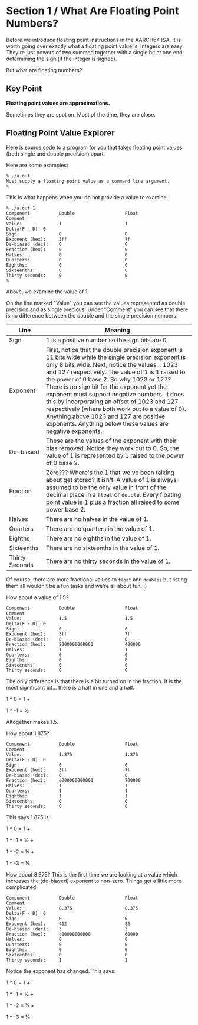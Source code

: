 # Section 1 / What Are Floating Point Numbers?

Before we introduce floating point instructions in the AARCH64 ISA, it is
worth going over exactly what a floating point value is. Integers are easy.
They're just powers of two summed together with a single bit at one end
determining the sign (if the integer is signed).

But what are floating numbers?

## Key Point

**Floating point values are approximations.**

Sometimes they are spot on. Most of the time, they are close.

## Floating Point Value Explorer

[Here](./float_dump.cpp) is source code to a program for you that
takes floating point values (both single and double precision)
apart.

Here are some examples:

```text
% ./a.out    
Must supply a floating point value as a command line argument.
% 
```

This is what happens when you do not provide a value to examine.

```text
% ./a.out 1
Component           Double                   Float                    Comment
Value:              1                        1                        Delta(F - D): 0               
Sign:               0                        0                        
Exponent (hex):     3ff                      7f                       
De-biased (dec):    0                        0                        
Fraction (hex):     0                        0                        
Halves:             0                        0                        
Quarters:           0                        0                        
Eighths:            0                        0                        
Sixteenths:         0                        0                        
Thirty seconds:     0                        0                        
%
```

Above, we examine the value of 1.

On the line marked "Value" you can see the values represented as double precision and as single precious. Under "Comment" you can see that there
is no difference between the double and the single precision numbers.

| Line | Meaning |
| ---- | ------- |
| Sign | 1 is a positive number so the sign bits are 0 |
| Exponent | First, notice that the double precision exponent is 11 bits wide while the single precision exponent is only 8 bits wide. Next, notice the values... 1023 and 127 respectively. The value of 1 is 1 raised to the power of 0 base 2. So why 1023 or 127?<br/>There is no sign bit for the exponent yet the exponent must support negative numbers. It does this by incorporating an offset of 1023 and 127 respectively (where both work out to a value of 0). Anything above 1023 and 127 are positive exponents. Anything below these values are negative exponents.
| De-biased | These are the values of the exponent with their bias removed. Notice they work out to 0. So, the value of 1 is represented by 1 raised to the power of 0 base 2. |
| Fraction | Zero??? Where's the 1 that we've been talking about get stored? It isn't. A value of 1 is always assumed to be the only value in front of the decimal place in a `float` or `double`. Every floating point value is 1 plus a fraction all raised to some power base 2. |
| Halves | There are no halves in the value of 1.|
| Quarters | There are no quarters in the value of 1.|
| Eighths | There are no eighths in the value of 1.|
| Sixteenths | There are no sixteenths in the value of 1.|
| Thirty Seconds | There are no thirty seconds in the value of 1.|

Of course, there are more fractional values to `float` and `doubles` but listing them all wouldn't be a fun tasks and we're all about fun. :)

How about a value of 1.5?

```text
Component           Double                   Float                    Comment
Value:              1.5                      1.5                      Delta(F - D): 0               
Sign:               0                        0                        
Exponent (hex):     3ff                      7f                       
De-biased (dec):    0                        0                        
Fraction (hex):     8000000000000            400000                   
Halves:             1                        1                        
Quarters:           0                        0                        
Eighths:            0                        0                        
Sixteenths:         0                        0                        
Thirty seconds:     0                        0
```

The only difference is that there is a bit turned on in the fraction. It is the most significant bit... there is a half in one and a half.

1 ^ 0 = 1 +

1 ^ -1 = &#189;

Altogether makes 1.5.

How about 1.875?

```text
Component           Double                   Float                    Comment
Value:              1.875                    1.875                    Delta(F - D): 0               
Sign:               0                        0                        
Exponent (hex):     3ff                      7f                       
De-biased (dec):    0                        0                        
Fraction (hex):     e000000000000            700000                   
Halves:             1                        1                        
Quarters:           1                        1                        
Eighths:            1                        1                        
Sixteenths:         0                        0                        
Thirty seconds:     0                        0
```

This says 1.875 is:

1 ^ 0 = 1 +

1 ^ -1 = &#189; +

1 ^ -2 = &#188; +

1 ^ -3 = &#8539;

How about 8.375? This is the first time we are looking at
a value which increases the (de-biased) exponent to non-zero.
Things get a little more complicated.

```text
Component           Double                   Float                    Comment
Value:              8.375                    8.375                    Delta(F - D): 0               
Sign:               0                        0                        
Exponent (hex):     402                      82                       
De-biased (dec):    3                        3                        
Fraction (hex):     c00000000000             60000                    
Halves:             0                        0                        
Quarters:           0                        0                        
Eighths:            0                        0                        
Sixteenths:         0                        0                        
Thirty seconds:     1                        1    
```

Notice the exponent has changed. This says:

1 ^ 0 = 1 +

1 ^ -1 = &#189; +

1 ^ -2 = &#188; +

1 ^ -3 = &#8539;
